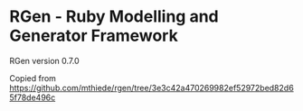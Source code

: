 RGen - Ruby Modelling and Generator Framework
=============================================

RGen version 0.7.0

Copied from https://github.com/mthiede/rgen/tree/3e3c42a470269982ef52972bed82d65f78de496c
